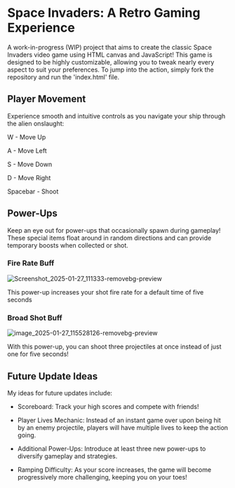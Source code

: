 # Space Invaders: A Retro Gaming Experience
A work-in-progress (WIP) project that aims to create the classic Space Invaders video game using HTML canvas and JavaScript! This game is designed to be highly customizable, allowing you to tweak nearly every aspect to suit your preferences. To jump into the action, simply fork the repository and run the 'index.html' file.

## Player Movement
Experience smooth and intuitive controls as you navigate your ship through the alien onslaught:

W - Move Up

A - Move Left

S - Move Down

D - Move Right

Spacebar - Shoot

## Power-Ups
Keep an eye out for power-ups that occasionally spawn during gameplay! These special items float around in random directions and can provide temporary boosts when collected or shot.

### Fire Rate Buff

![Screenshot_2025-01-27_111333-removebg-preview](https://github.com/user-attachments/assets/7e7ea55b-27c3-4feb-9eac-ee69f8dd45d1)

This power-up increases your shot fire rate for a default time of five seconds


### Broad Shot Buff

![image_2025-01-27_115528126-removebg-preview](https://github.com/user-attachments/assets/a90ef1be-07ad-42cb-b9c8-00f83d2c08ad)

With this power-up, you can shoot three projectiles at once instead of just one for five seconds!


## Future Update Ideas
My ideas for future updates include:

- Scoreboard: Track your high scores and compete with friends!

- Player Lives Mechanic: Instead of an instant game over upon being hit by an enemy projectile, players will have multiple lives to keep the action going.

- Additional Power-Ups: Introduce at least three new power-ups to diversify gameplay and strategies.

- Ramping Difficulty: As your score increases, the game will become progressively more challenging, keeping you on your toes!
